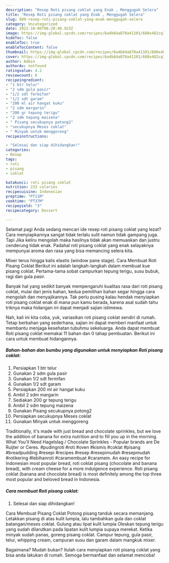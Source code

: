 ```yaml
---
description: "Resep Roti pisang coklat yang Enak , Menggugah Selera"
title: "Resep Roti pisang coklat yang Enak , Menggugah Selera"
slug: 989-resep-roti-pisang-coklat-yang-enak-menggugah-selera
category: Uncategorized
date: 2022-10-06T06:20:40.923Z
image: https://img-global.cpcdn.com/recipes/6a4b64a870a41101/680x482cq70/roti-pisang-coklat-foto-resep-utama.jpg
hideToc: false
enableToc: true
enableTocContent: false
thumbnail: https://img-global.cpcdn.com/recipes/6a4b64a870a41101/680x482cq70/roti-pisang-coklat-foto-resep-utama.jpg
cover: https://img-global.cpcdn.com/recipes/6a4b64a870a41101/680x482cq70/roti-pisang-coklat-foto-resep-utama.jpg
author: Admin
authorAv: notfound
ratingvalue: 4.2
reviewcount: 6
recipeingredient:
- "1 btr telur"
- "2 sdm gula pasir"
- "1/2 sdt fermifan"
- "1/2 sdt garam"
- "200 ml air hangat kuku"
- "2 sdm margarin"
- "200 gr tepung terigu"
- "2 sdm tepung maizena"
- " Pisang secukupnya potong2"
- "secukupnya Meses coklat"
- " Minyak untuk menggoreng"
recipeinstructions:

- "Selesai dan siap dihidangkan!"
categories:
- Resep
tags:
- roti
- pisang
- coklat

katakunci: roti pisang coklat 
nutrition: 233 calories
recipecuisine: Indonesian
preptime: "PT11M"
cooktime: "PT37M"
recipeyield: "3"
recipecategory: Dessert

---
```



Selamat pagi Anda sedang mencari ide resep roti pisang coklat yang lezat? Cara menyiapkannya sangat tidak terlalu sulit namun tidak gampang juga. Tapi Jika keliru mengolah maka hasilnya tidak akan memuaskan dan justru cenderung tidak enak. Padahal roti pisang coklat yang enak selayaknya mempunyai aroma dan rasa yang bisa memancing selera kita.


Mixer terus hingga kalis elastis (window pane stage). Cara Membuat Roti Pisang Coklat Berikut ini adalah langkah-langkah dalam membuat kue pisang coklat. Pertama-tama sobat campurkan tepung terigu, susu bubuk, ragi dan gula pasir.

Banyak hal yang sedikit banyak mempengaruhi kualitas rasa dari roti pisang coklat, mulai dari jenis bahan, kedua pemilihan bahan segar hingga cara mengolah dan menyajikannya. Tak perlu pusing kalau hendak menyiapkan roti pisang coklat enak di mana pun kamu berada, karena asal sudah tahu triknya maka hidangan ini dapat menjadi sajian istimewa.


Nah, kali ini kita coba, yuk, variasikan roti pisang coklat sendiri di rumah. Tetap berbahan yang sederhana, sajian ini dapat memberi manfaat untuk membantu menjaga kesehatan tubuhmu sekeluarga. Anda dapat membuat Roti pisang coklat memakai 11 bahan dan 0 tahap pembuatan. Berikut ini cara untuk membuat hidangannya.

<!--inarticleads1-->

##### Bahan-bahan dan bumbu yang digunakan untuk menyiapkan Roti pisang coklat:

1. Persiapkan 1 btr telur
1. Gunakan 2 sdm gula pasir
1. Gunakan 1/2 sdt fermifan
1. Gunakan 1/2 sdt garam
1. Persiapkan 200 ml air hangat kuku
1. Ambil 2 sdm margarin
1. Sediakan 200 gr tepung terigu
1. Ambil 2 sdm tepung maizena
1. Gunakan  Pisang secukupnya potong2
1. Persiapkan secukupnya Meses coklat
1. Gunakan  Minyak untuk menggoreng


Traditionally, it&#39;s made with just bread and chocolate sprinkles, but we love the addition of banana for extra nutrition and to fill you up in the morning. What You&#39;ll Need Hagelslag / Chocolate Sprinkles - Popular brands are De Ruijter or Ceres. #pudingroti #roti #oven #kismis #coklat #pisang #breadpudding #resepi #recipes #resep #resepimudah #resepmudah #rotikering #lebihanroti #caramembuat #caramem. An easy recipe for Indonesian most popular bread, roti coklat pisang (chocolate and banana bread), with cream cheese for a more indulgence experience. Roti pisang coklat (banana and chocolate bread) is most definitely among the top three most popular and beloved bread in Indonesia. 

<!--inarticleads2-->

##### Cara membuat Roti pisang coklat:


1. Selesai dan siap dihidangkan!

Cara Membuat Pisang Coklat Potong pisang tanduk secara memanjang. Letakkan pisang di atas kulit lumpia, lalu tambahkan gula dan coklat batangan/meses coklat. Gulung atau lipat kulit lumpia Oleskan tepung terigu yang sudah dilarutkan pada lipatan kulit lumpia supaya merekat. Ketika minyak sudah panas, goreng pisang coklat. Campur tepung, gula pasir, telur, whipping cream, campuran susu dan garam dalam mangkuk mixer. 

Bagaimana? Mudah bukan? Itulah cara menyiapkan roti pisang coklat yang bisa anda lakukan di rumah. Semoga bermanfaat dan selamat mencoba!
